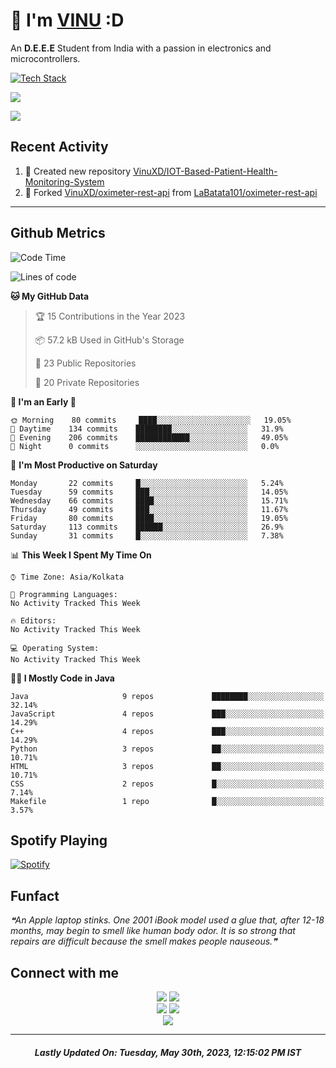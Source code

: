 # 👋 I'm [VINU](https://vinuxd.github.io) :D

An **D.E.E.E** Student from India with a passion in electronics and microcontrollers.
<br/>

[![Tech Stack](https://skillicons.dev/icons?i=c,java,py,spring,md,regex,arduino,raspberrypi,firebase,mongodb,git,heroku,netlify,androidstudio,vscode,figma,&theme=dark&perline=7)](https://t.me/VinuXD)

<a href=https://vinuxd.me><img src="https://github-readme-stats.vercel.app/api?username=vinuxd&hide=issues&show_icons=true&theme=chartreuse-dark&include_all_commits=true&count_private=true"/></a>

<a href=https://vinuxd.me><img src="http://github-readme-streak-stats.herokuapp.com?user=vinuxd&theme=chartreuse-dark&hide_border=false&date_format=j%20M%5B%20Y%5D"/></a>

## Recent Activity
<!--RECENT_ACTIVITY:start-->
1. 📔 Created new repository [VinuXD/IOT-Based-Patient-Health-Monitoring-System](https://github.com/VinuXD/IOT-Based-Patient-Health-Monitoring-System)<br>
2. 🔱 Forked [VinuXD/oximeter-rest-api](https://github.com/VinuXD/oximeter-rest-api) from [LaBatata101/oximeter-rest-api](https://github.com/LaBatata101/oximeter-rest-api)<br>
<!--RECENT_ACTIVITY:end-->
---

## Github Metrics

<!--START_SECTION:waka-->
![Code Time](http://img.shields.io/badge/Code%20Time%20since%2021/1/2022-158%20hrs%2013%20mins-blue?style=plastic&logo=Codepen)

![Lines of code](https://img.shields.io/badge/From%20Hello%20World%20I%27ve%20Written-220%20Thousand%20lines%20of%20code-blue)

**🐱 My GitHub Data** 

> 🏆 15 Contributions in the Year 2023
 > 
> 📦 57.2 kB Used in GitHub's Storage 
 > 
> 📜 23 Public Repositories 
 > 
> 🔑 20 Private Repositories  
 > 
**🥰 I'm an Early 🐤** 

```text
🌞 Morning    80 commits     ████░░░░░░░░░░░░░░░░░░░░░   19.05% 
🌆 Daytime    134 commits    ████████░░░░░░░░░░░░░░░░░   31.9% 
🌃 Evening    206 commits    ████████████░░░░░░░░░░░░░   49.05% 
🌙 Night      0 commits      ░░░░░░░░░░░░░░░░░░░░░░░░░   0.0%
```
📅 **I'm Most Productive on Saturday** 

```text
Monday       22 commits     █░░░░░░░░░░░░░░░░░░░░░░░░   5.24% 
Tuesday      59 commits     ███░░░░░░░░░░░░░░░░░░░░░░   14.05% 
Wednesday    66 commits     ████░░░░░░░░░░░░░░░░░░░░░   15.71% 
Thursday     49 commits     ███░░░░░░░░░░░░░░░░░░░░░░   11.67% 
Friday       80 commits     ████░░░░░░░░░░░░░░░░░░░░░   19.05% 
Saturday     113 commits    ██████░░░░░░░░░░░░░░░░░░░   26.9% 
Sunday       31 commits     █░░░░░░░░░░░░░░░░░░░░░░░░   7.38%
```


📊 **This Week I Spent My Time On** 

```text
⌚︎ Time Zone: Asia/Kolkata

💬 Programming Languages: 
No Activity Tracked This Week

🔥 Editors: 
No Activity Tracked This Week

💻 Operating System: 
No Activity Tracked This Week
```

**🧑‍💻 I Mostly Code in Java** 

```text
Java                     9 repos             ████████░░░░░░░░░░░░░░░░░   32.14% 
JavaScript               4 repos             ███░░░░░░░░░░░░░░░░░░░░░░   14.29% 
C++                      4 repos             ███░░░░░░░░░░░░░░░░░░░░░░   14.29% 
Python                   3 repos             ██░░░░░░░░░░░░░░░░░░░░░░░   10.71% 
HTML                     3 repos             ██░░░░░░░░░░░░░░░░░░░░░░░   10.71% 
CSS                      2 repos             █░░░░░░░░░░░░░░░░░░░░░░░░   7.14% 
Makefile                 1 repo              █░░░░░░░░░░░░░░░░░░░░░░░░   3.57%
```



<!--END_SECTION:waka-->

## Spotify Playing

[![Spotify](https://spotifyxd.vercel.app/api/spotify?background_color=000000&border_color=00ff7f)](https://open.spotify.com/user/31a2knpxmuez2uo44wigmbqxjapy?si=ORyXsvpDQy6DNbodyG10lA)

## Funfact

<!--STARTS_HERE_QUOTE_README-->
<i>❝An Apple laptop stinks. One 2001 iBook model used a glue that, after 12-18 months, may begin to smell like human body odor. It is so strong that repairs are difficult because the smell makes people nauseous.❞</i>
<!--ENDS_HERE_QUOTE_README-->

## Connect with me

<div align="center" class="first">
<a href="https://t.me/VinuXD"><img src="https://img.shields.io/badge/Telegram-2CA5E0?style=for-the-badge&logo=telegram&logoColor=white"></a>
<a href="mailto:vinuvarsath3@gmail.com"><img src="https://img.shields.io/badge/Gmail-D14836?style=for-the-badge&logo=gmail&logoColor=white"></a>
</div>

<div align="center" class="second">
<a href="https://dev.to/VinuXD"><img src="https://img.shields.io/badge/dev.to-0A0A0A?style=for-the-badge&logo=devdotto&logoColor=white"></a>
<a href="https://stackoverflow.com/users/17960559/vinuxd"><img src="https://img.shields.io/badge/StackOverFlow-orange?style=for-the-badge&logo=stackoverflow&logoColor=white"></a>
</div>

<div align="center" class="third">
<a href="https://VinuXD.github.io"><img src="https://img.shields.io/badge/website-000000?style=for-the-badge&logo=About.me&logoColor=white"></a>
</div>

---

<!--RECENT_ACTIVITY:last_update-->
<h5 align="center">Lastly Updated On: <b>Tuesday, May 30th, 2023, 12:15:02 PM IST</b></h5>
<!--RECENT_ACTIVITY:last_update_end-->

